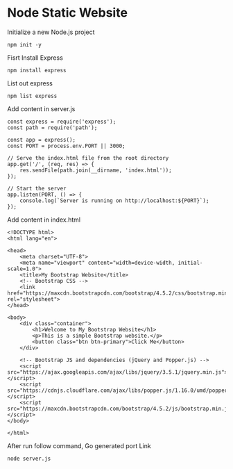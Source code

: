 # Node Static Website

Initialize a new Node.js project 
```
npm init -y
```

Fisrt Install Express
```
npm install express
```

List out express
```
npm list express
```

Add content in server.js

```
const express = require('express');
const path = require('path');

const app = express();
const PORT = process.env.PORT || 3000;

// Serve the index.html file from the root directory
app.get('/', (req, res) => {
    res.sendFile(path.join(__dirname, 'index.html'));
});

// Start the server
app.listen(PORT, () => {
    console.log(`Server is running on http://localhost:${PORT}`);
});

```

Add content in index.html
```
<!DOCTYPE html>
<html lang="en">

<head>
    <meta charset="UTF-8">
    <meta name="viewport" content="width=device-width, initial-scale=1.0">
    <title>My Bootstrap Website</title>
    <!-- Bootstrap CSS -->
    <link href="https://maxcdn.bootstrapcdn.com/bootstrap/4.5.2/css/bootstrap.min.css" rel="stylesheet">
</head>

<body>
    <div class="container">
        <h1>Welcome to My Bootstrap Website</h1>
        <p>This is a simple Bootstrap website.</p>
        <button class="btn btn-primary">Click Me</button>
    </div>

    <!-- Bootstrap JS and dependencies (jQuery and Popper.js) -->
    <script src="https://ajax.googleapis.com/ajax/libs/jquery/3.5.1/jquery.min.js"></script>
    <script src="https://cdnjs.cloudflare.com/ajax/libs/popper.js/1.16.0/umd/popper.min.js"></script>
    <script src="https://maxcdn.bootstrapcdn.com/bootstrap/4.5.2/js/bootstrap.min.js"></script>
</body>

</html>

```

After run follow command, Go generated port Link
```
node server.js
```
